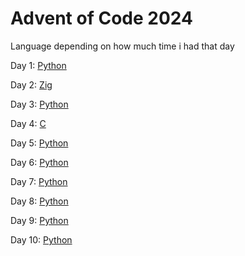 # Advent of Code 2024

Language depending on how much time i had that day

Day  1: [Python](01.py)

Day  2: [Zig](02.zig)

Day  3: [Python](03.py)

Day  4: [C](04.c)

Day  5: [Python](05.py)

Day  6: [Python](06.py)

Day  7: [Python](07.py)

Day  8: [Python](08.py)

Day  9: [Python](09.py)

Day 10: [Python](10.py)